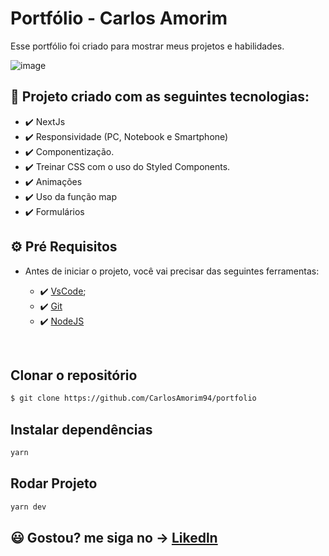 # Portfólio - Carlos Amorim

Esse portfólio foi criado para mostrar meus projetos e habilidades.

![image](https://user-images.githubusercontent.com/83739628/156067457-ed23bb4d-c62e-43ca-bff8-8cf7089c1ccb.png)

## 🚀 Projeto criado com as seguintes tecnologias:

- ✔️ NextJs
- ✔️ Responsividade (PC, Notebook e Smartphone)
- ✔️ Componentização.
- ✔️ Treinar CSS com o uso do Styled Components.
- ✔️ Animações
- ✔️ Uso da função map
- ✔️ Formulários

## ⚙ Pré Requisitos

- Antes de iniciar o projeto, você vai precisar das seguintes ferramentas: 

    - ✔️ [VsCode](https://code.visualstudio.com/download);
    - ✔️ [Git](https://git-scm.com/)
    - ✔️ [NodeJS](https://nodejs.org/en/download/)

<br>

## Clonar o repositório
```bash
$ git clone https://github.com/CarlosAmorim94/portfolio
```

## Instalar dependências
```bash
yarn
```

## Rodar Projeto
```bash
yarn dev
```

## 😃 Gostou? me siga no -> [Likedln](https://www.linkedin.com/in/CarlosAmorim94/)
